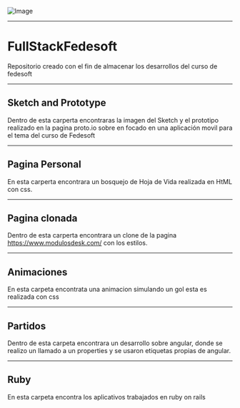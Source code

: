 ![Image](http://www.intersoftware.org.co/sites/default/files/interna_fedesoft.jpg)

---

# FullStackFedesoft
Repositorio creado con el fin de almacenar los desarrollos del curso de fedesoft

---
## Sketch and Prototype
Dentro de esta carperta encontraras la imagen del Sketch y el prototipo realizado en la pagina proto.io sobre en focado en una aplicación movil para el tema del curso de Fedesoft

---
## Pagina Personal
En esta carperta encontrara un bosquejo de Hoja de Vida realizada en HtML con css.

---
## Pagina clonada
Dentro de esta carperta encontrara un clone de la pagina https://www.modulosdesk.com/ con los estilos.

---
## Animaciones
En esta carpeta encontrata una animacion simulando un gol esta es realizada con css

---
## Partidos
Dentro de esta carpeta encontrara un desarrollo sobre angular, donde se realizo un llamado a un properties y se usaron etiquetas propias de angular.

---
## Ruby
En esta carpeta encontra los aplicativos trabajados en ruby on rails

